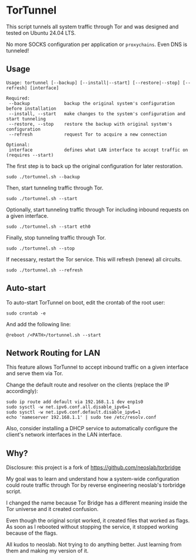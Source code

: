 # TorTunnel

This script tunnels all system traffic through Tor and was designed and tested on Ubuntu 24.04 LTS.

No more SOCKS configuration per application or `proxychains`. Even DNS is tunneled!

## Usage

```
Usage: tortunnel [--backup] [--install|--start] [--restore|--stop] [--refresh] [interface]

Required:
 --backup             backup the original system's configuration before installation
 --install, --start   make changes to the system's configuration and start tunneling
 --restore, --stop    restore the backup with original system's configuration
 --refresh            request Tor to acquire a new connection

Optional:
 interface            defines what LAN interface to accept traffic on (requires --start)
```

The first step is to back up the original configuration for later restoration.

```
sudo ./tortunnel.sh --backup
```

Then, start tunneling traffic through Tor.

```
sudo ./tortunnel.sh --start
```

Optionally, start tunneling traffic through Tor including inbound requests on a given interface.

```
sudo ./tortunnel.sh --start eth0
```

Finally, stop tunneling traffic through Tor.

```
sudo ./tortunnel.sh --stop
```

If necessary, restart the Tor service. This will refresh (renew) all circuits.

```
sudo ./tortunnel.sh --refresh
```

## Auto-start

To auto-start TorTunnel on boot, edit the crontab of the root user:

```
sudo crontab -e
```

And add the following line:

```
@reboot /<PATH>/tortunnel.sh --start
```

## Network Routing for LAN

This feature allows TorTunnel to accept inbound traffic on a given interface and serve them via Tor.

Change the default route and resolver on the clients (replace the IP accordingly):

```
sudo ip route add default via 192.168.1.1 dev enp1s0
sudo sysctl -w net.ipv6.conf.all.disable_ipv6=1
sudo sysctl -w net.ipv6.conf.default.disable_ipv6=1
echo 'nameserver 192.168.1.1' | sudo tee /etc/resolv.conf
```

Also, consider installing a DHCP service to automatically configure the client's network interfaces in the LAN interface.

## Why?

Disclosure: this project is a fork of https://github.com/neoslab/torbridge

My goal was to learn and understand how a system-wide configuration could route traffic through Tor by reverse engineering neoslab's torbridge script.

I changed the name because Tor Bridge has a different meaning inside the Tor universe and it created confusion.

Even though the original script worked, it created files that worked as flags. As soon as I rebooted without stopping the service, it stopped working because of the flags.

All kudos to neoslab. Not trying to do anything better. Just learning from them and making my version of it.
